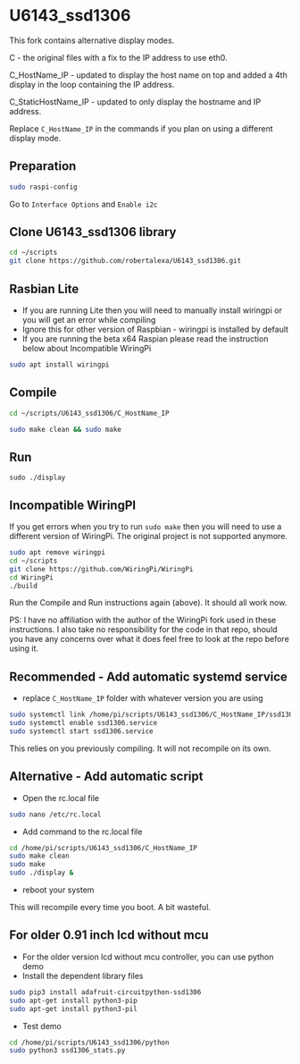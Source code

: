# U6143_ssd1306
This fork contains alternative display modes. 

C - the original files with a fix to the IP address to use eth0.

C_HostName_IP - updated to display the host name on top and added a 4th display in the loop containing the IP address. 

C_StaticHostName_IP - updated to only display the hostname and IP address.

Replace `C_HostName_IP` in the commands if you plan on using a different display mode.

## Preparation
```bash
sudo raspi-config
```
Go to `Interface Options` and `Enable i2c`

##  Clone U6143_ssd1306 library 
```bash
cd ~/scripts
git clone https://github.com/robertalexa/U6143_ssd1306.git
```
## Rasbian Lite
- If you are running Lite then you will need to manually install wiringpi or you will get an error while compiling
- Ignore this for other version of Raspbian - wiringpi is installed by default
- If you are running the beta x64 Raspian please read the instruction below about Incompatible WiringPi
```bash
sudo apt install wiringpi
```

## Compile 
```bash
cd ~/scripts/U6143_ssd1306/C_HostName_IP

```
```bash
sudo make clean && sudo make 
```
## Run 
```
sudo ./display
```

## Incompatible WiringPI
If you get errors when you try to run `sudo make` then you will need to use a different version of WiringPi. The original project is not supported anymore.
```bash
sudo apt remove wiringpi
cd ~/scripts
git clone https://github.com/WiringPi/WiringPi
cd WiringPi
./build

```
Run the Compile and Run instructions again (above). It should all work now.

PS: I have no affiliation with the author of the WiringPi fork used in these instructions. I also take no responsibility for the code in that repo, should you have any concerns over what it does feel free to look at the repo before using it.

## Recommended - Add automatic systemd service
- replace `C_HostName_IP` folder with whatever version you are using
```bash
sudo systemctl link /home/pi/scripts/U6143_ssd1306/C_HostName_IP/ssd1306.service
sudo systemctl enable ssd1306.service
sudo systemctl start ssd1306.service
```
This relies on you previously compiling. It will not recompile on its own.

## Alternative - Add automatic script
- Open the rc.local file 
```bash
sudo nano /etc/rc.local
```
- Add command to the rc.local file
```bash
cd /home/pi/scripts/U6143_ssd1306/C_HostName_IP
sudo make clean 
sudo make 
sudo ./display &
```
- reboot your system

This will recompile every time you boot. A bit wasteful.

## For older 0.91 inch lcd without mcu 
- For the older version lcd without mcu controller, you can use python demo
- Install the dependent library files
```bash
sudo pip3 install adafruit-circuitpython-ssd1306
sudo apt-get install python3-pip
sudo apt-get install python3-pil
```
- Test demo 
```bash 
cd /home/pi/scripts/U6143_ssd1306/python 
sudo python3 ssd1306_stats.py
```










